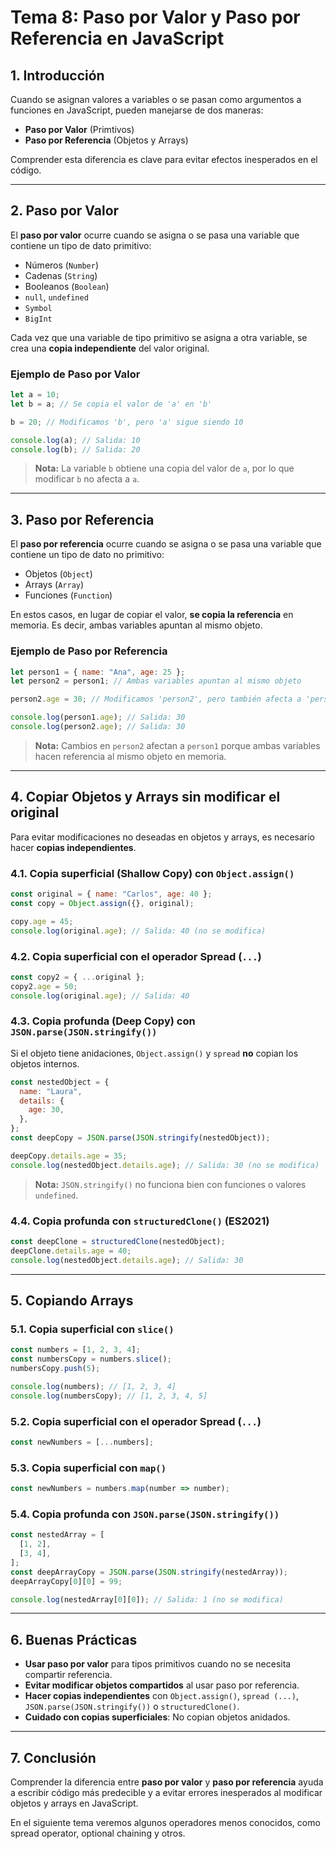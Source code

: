 # **Tema 8: Paso por Valor y Paso por Referencia en JavaScript**

## **1. Introducción**

Cuando se asignan valores a variables o se pasan como argumentos a funciones en JavaScript, pueden manejarse de dos maneras:

- **Paso por Valor** (Primtivos)
- **Paso por Referencia** (Objetos y Arrays)

Comprender esta diferencia es clave para evitar efectos inesperados en el código.

---

## **2. Paso por Valor**

El **paso por valor** ocurre cuando se asigna o se pasa una variable que contiene un tipo de dato primitivo:

- Números (`Number`)
- Cadenas (`String`)
- Booleanos (`Boolean`)
- `null`, `undefined`
- `Symbol`
- `BigInt`

Cada vez que una variable de tipo primitivo se asigna a otra variable, se crea una **copia independiente** del valor original.

### **Ejemplo de Paso por Valor**

```js
let a = 10;
let b = a; // Se copia el valor de 'a' en 'b'

b = 20; // Modificamos 'b', pero 'a' sigue siendo 10

console.log(a); // Salida: 10
console.log(b); // Salida: 20
```

> **Nota:** La variable `b` obtiene una copia del valor de `a`, por lo que modificar `b` no afecta a `a`.

---

## **3. Paso por Referencia**

El **paso por referencia** ocurre cuando se asigna o se pasa una variable que contiene un tipo de dato no primitivo:

- Objetos (`Object`)
- Arrays (`Array`)
- Funciones (`Function`)

En estos casos, en lugar de copiar el valor, **se copia la referencia** en memoria. Es decir, ambas variables apuntan al mismo objeto.

### **Ejemplo de Paso por Referencia**

```js
let person1 = { name: "Ana", age: 25 };
let person2 = person1; // Ambas variables apuntan al mismo objeto

person2.age = 30; // Modificamos 'person2', pero también afecta a 'person1'

console.log(person1.age); // Salida: 30
console.log(person2.age); // Salida: 30
```

> **Nota:** Cambios en `person2` afectan a `person1` porque ambas variables hacen referencia al mismo objeto en memoria.

---

## **4. Copiar Objetos y Arrays sin modificar el original**

Para evitar modificaciones no deseadas en objetos y arrays, es necesario hacer **copias independientes**.

### **4.1. Copia superficial (Shallow Copy) con `Object.assign()`**

```js
const original = { name: "Carlos", age: 40 };
const copy = Object.assign({}, original);

copy.age = 45;
console.log(original.age); // Salida: 40 (no se modifica)
```

### **4.2. Copia superficial con el operador Spread (`...`)**

```js
const copy2 = { ...original };
copy2.age = 50;
console.log(original.age); // Salida: 40
```

### **4.3. Copia profunda (Deep Copy) con `JSON.parse(JSON.stringify())`**

Si el objeto tiene anidaciones, `Object.assign()` y `spread` **no** copian los objetos internos.

```js
const nestedObject = {
  name: "Laura",
  details: {
    age: 30,
  },
};
const deepCopy = JSON.parse(JSON.stringify(nestedObject));

deepCopy.details.age = 35;
console.log(nestedObject.details.age); // Salida: 30 (no se modifica)
```

> **Nota:** `JSON.stringify()` no funciona bien con funciones o valores `undefined`.

### **4.4. Copia profunda con `structuredClone()` (ES2021)**

```js
const deepClone = structuredClone(nestedObject);
deepClone.details.age = 40;
console.log(nestedObject.details.age); // Salida: 30
```

---

## **5. Copiando Arrays**

### **5.1. Copia superficial con `slice()`**

```js
const numbers = [1, 2, 3, 4];
const numbersCopy = numbers.slice();
numbersCopy.push(5);

console.log(numbers); // [1, 2, 3, 4]
console.log(numbersCopy); // [1, 2, 3, 4, 5]
```

### **5.2. Copia superficial con el operador Spread (`...`)**

```js
const newNumbers = [...numbers];
```

### **5.3. Copia superficial con `map()`**

```js
const newNumbers = numbers.map(number => number);
```

### **5.4. Copia profunda con `JSON.parse(JSON.stringify())`**

```js
const nestedArray = [
  [1, 2],
  [3, 4],
];
const deepArrayCopy = JSON.parse(JSON.stringify(nestedArray));
deepArrayCopy[0][0] = 99;

console.log(nestedArray[0][0]); // Salida: 1 (no se modifica)
```

---

## **6. Buenas Prácticas**

- **Usar paso por valor** para tipos primitivos cuando no se necesita compartir referencia.
- **Evitar modificar objetos compartidos** al usar paso por referencia.
- **Hacer copias independientes** con `Object.assign()`, `spread (...)`, `JSON.parse(JSON.stringify())` o `structuredClone()`.
- **Cuidado con copias superficiales**: No copian objetos anidados.

---

## **7. Conclusión**

Comprender la diferencia entre **paso por valor** y **paso por referencia** ayuda a escribir código más predecible y a evitar errores inesperados al modificar objetos y arrays en JavaScript.

En el siguiente tema veremos algunos operadores menos conocidos, como spread operator, optional chaining y otros.
